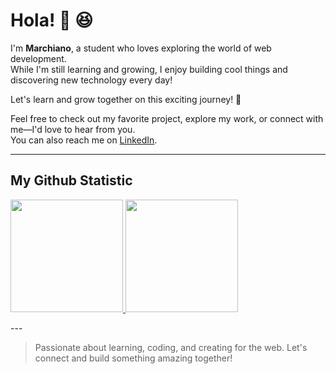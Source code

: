# Hola! 👋 😆

I'm **Marchiano**, a student who loves exploring the world of web development.  
While I'm still learning and growing, I enjoy building cool things and discovering new technology every day!

Let's learn and grow together on this exciting journey! 🚀

Feel free to check out my favorite project, explore my work, or connect with me—I'd love to hear from you.  
You can also reach me on [LinkedIn](https://www.linkedin.com/in/marchiano-faraitody5353?utm_source=share&utm_campaign=share_via&utm_content=profile&utm_medium=ios_app).

---

## My Github Statistic

<p align="left">
<a href="https://github.com/Marchiano535">
  <img height="180em" src="https://github-readme-stats-eight-theta.vercel.app/api?username=Azerif&show_icons=true&theme=algolia&include_all_commits=true&count_private=true"/>
  <img height="180em" src="https://github-readme-stats-eight-theta.vercel.app/api/top-langs/?username=Azerif&layout=compact&theme=algolia"/>
</a>
</p>
---

> Passionate about learning, coding, and creating for the web. Let's connect and build something amazing together!

<!--
**Marchiano535/Marchiano535** is a ✨ special ✨ repository because its `README.md` appears on your GitHub profile.
-->
